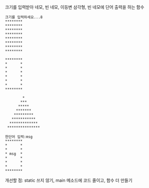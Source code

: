 크기를 입력받아 네모, 빈 네모, 이등변 삼각형, 빈 네모에 단어 출력을 하는 함수

```
크기를 입력하세요...8
********
********
********
********
********
********
********
********

********
*      *
*      *
*      *
*      *
*      *
*      *
********

        *
       ***
      *****
     *******
    *********
   ***********
  *************
 ***************

한단어 입력:msg
********
*      *
*      *
* msg  *
*      *
*      *
*      *
********

```

개선할 점: static 쓰지 않기, main 메소드에 코드 줄이고, 함수 더 만들기
